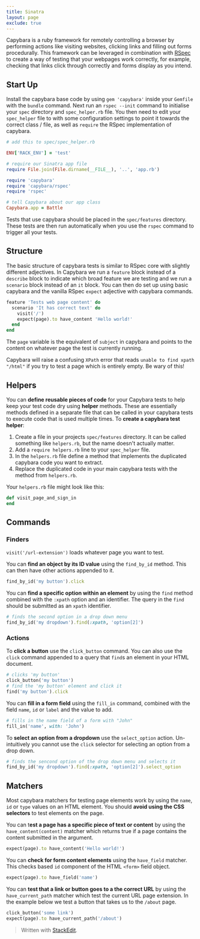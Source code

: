 ```yaml
---
title: Sinatra
layout: page
exclude: true
---
```

Capybara is a ruby framework for remotely controlling a browser by performing actions like visiting websites, clicking links and filling out forms procedurally. This framework can be leveraged in combination with [RSpec](https://dpwdec.github.io/notes/rspec.html) to create a way of testing that your webpages work correctly, for example, checking that links click through correctly and forms display as you intend.

## Start Up
Install the capybara base code by using `gem 'capybara'` inside your `Gemfile` with the `bundle` command. Next run an `rspec --init` command to initialise your `spec` directory and `spec_helper.rb` file. You then need to edit your `spec_helper` file to with some configuration settings to point it towards the correct class / file, as well as `require` the RSpec implementation of capybara.
```ruby
# add this to spec/spec_helper.rb

ENV['RACK_ENV'] = 'test'

# require our Sinatra app file
require File.join(File.dirname(__FILE__), '..', 'app.rb')

require 'capybara'
require 'capybara/rspec'
require 'rspec'

# tell Capybara about our app class
Capybara.app = Battle
```
Tests that use capybara should be placed in the `spec/features` directory. These tests are then run automatically when you use the `rspec` command to trigger all your tests.

## Structure
The basic structure of capybara tests is similar to RSpec core with slightly different adjectives. In Capybara we run a `feature` block instead of a `describe` block to indicate which broad feature we are testing and we run a `scenario` block instead of an `it` block. You can then do set up using basic capybara and the vanilla RSpec `expect` adjective with capybara commands.
```ruby
feature 'Tests web page content' do
  scenario 'It has correct text' do
    visit('/')
    expect(page).to have_content 'Hello world!'
  end
end
```
The `page` variable is the equivalent of `subject` in capybara and points to the content on whatever page the test is currently running.

Capybara will raise a confusing `XPath` error that reads `unable to find xpath "/html"` if you try to test a page which is entirely empty. Be wary of this!

## Helpers

You can **define reusable pieces of code** for your Capybara tests to help keep your test code dry using **helper** methods. These are essentially methods defined in a separate file that can be called in your capybara tests to execute code that is used multiple times. To **create a capybara test helper**:
1. Create a file in your projects `spec/features` directory. It can be called something like `helpers.rb`, but the name doesn't actually matter.
2. Add a `require helpers.rb` line to your `spec_helper` file.
3. In the `helpers.rb` file define a method that implements the duplicated capybara code you want to extract.
4. Replace the duplicated code in your main capybara tests with the method from `helpers.rb`.

Your `helpers.rb` file might look like this:
```ruby
def visit_page_and_sign_in
end
```

## Commands

### Finders

`visit('/url-extension')` loads whatever page you want to test.

You can **find an object by its ID value** using the `find_by_id` method. This can then have other actions appended to it.
```ruby
find_by_id('my button').click
```
You can **find a specific option within an element** by using the `find` method combined with the `:xpath` option and an identifier. The query in the `find` should be submitted as an `xpath` identifier.
```ruby
# finds the second option in a drop down menu
find_by_id('my dropdown').find(:xpath, 'option[2]')
```
### Actions

To **click a button** use the `click_button` command. You can also use the `click` command appended to a query that `find`s an element in your HTML document.
```ruby
# clicks 'my button'
click_button('my button')
# find the 'my button' element and click it
find('my button').click
```

You can **fill in a form field** using the `fill_in` command, combined with the field `name`, `id` or `label` and the value to add.
```ruby
# fills in the name field of a form with "John"
fill_in('name', with: 'John')
```
To **select an option from a dropdown** use the `select_option` action. Un-intuitively you cannot use the `click` selector for selecting an option from a drop down.
```ruby
# finds the sencond option of the drop down menu and selects it
find_by_id('my dropdown').find(:xpath, 'option[2]').select_option
``` 
## Matchers
Most capybara matchers for testing page elements work by using the `name`, `id` or `type` values on an HTML element. You should **avoid using the CSS selectors** to test elements on the page.

You can t**est a page has a specific piece of text or content** by using the `have_content(content)` matcher which returns true if a page contains the content submitted in the argument.
```ruby
expect(page).to have_content('Hello world!')
```

You can **check for form content elements** using the `have_field` matcher. This checks based `id` component of the HTML `<form>` field object.
```ruby
expect(page).to have_field('name')
```
You can **test that a link or button goes to a the correct URL** by using the `have_current_path` matcher which test the current URL page extension. In the example below we test a button that takes us to the `/about` page.
```ruby
click_button('some link')
expect(page).to have_current_path('/about')
```
> Written with [StackEdit](https://stackedit.io/).
<!--stackedit_data:
eyJoaXN0b3J5IjpbMjAzODg0MzQ1MCwtMTUzNjg0MjEwNCwtNj
U1MDcwMTQsMTM3OTkzNTcwOSwtMTc4NTA1MzU4NywxMDAzMTYx
Njk5LC0xNDYwMTkxMTkwXX0=
-->
